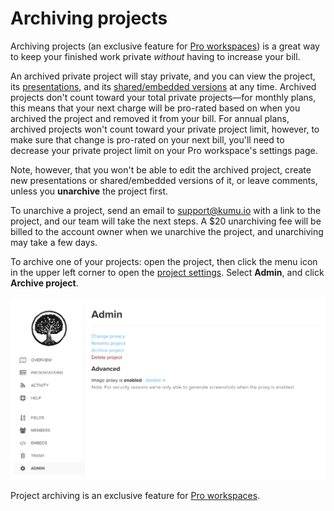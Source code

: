 # Archiving projects

Archiving projects (an exclusive feature for [Pro workspaces](/guides/pro-workspaces.html)) is a great way to keep your finished work private _without_ having to increase your bill.

An archived private project will stay private, and you can view the project, its [presentations](/guides/presentations.html), and its [shared/embedded versions](/guides/share-and-embed.html) at any time. Archived projects don't count toward your total private projects—for monthly plans, this means that your next charge will be pro-rated based on when you archived the project and removed it from your bill. For annual plans, archived projects won't count toward your private project limit, however, to make sure that change is pro-rated on your next bill, you'll need to decrease your private project limit on your Pro workspace's settings page.

Note, however, that you won't be able to edit the archived project, create new presentations or shared/embedded versions of it, or leave comments, unless you **unarchive** the project first.

To unarchive a project, send an email to [support@kumu.io](mailto:support@kumu.io) with a link to the project, and our team will take the next steps. A $20 unarchiving fee will be billed to the account owner when we unarchive the project, and unarchiving may take a few days.

To archive one of your projects: open the project, then click the menu icon <i class="fa fa-bars"></i> in the upper left corner to open the [project settings](/overview/settings.html#project-settings). Select **Admin**, and click **Archive project**.

![Admin settings](/images/admin-settings.png)

<p class="alert alert-info">
Project archiving is an exclusive feature for <a class="alert-link" href="/guides/pro-workspaces.html">Pro workspaces</a>.
</p>


